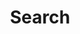 ---
title: "Search"
description: "Welcome to my Blog."
featured_image: false
cover: false
GetFeaturedImage: ''
---